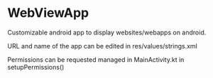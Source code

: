 # WebViewApp
Customizable android app to display websites/webapps on android.

URL and name of the app can be edited in res/values/strings.xml

Permissions can be requested managed in MainActivity.kt in setupPermissions()
